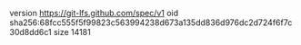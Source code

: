 version https://git-lfs.github.com/spec/v1
oid sha256:68fcc555f5f99823c563994238d673a135dd836d976dc2d724f6f7c30d8dd6c1
size 14181
